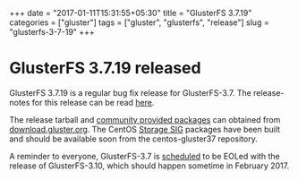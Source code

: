 +++
date = "2017-01-11T15:31:55+05:30"
title = "GlusterFS 3.7.19"
categories = ["gluster"]
tags = ["gluster", "glusterfs", "release"]
slug = "glusterfs-3-7-19"
+++

# GlusterFS 3.7.19 released

GlusterFS 3.7.19 is a regular bug fix release for GlusterFS-3.7. The release-notes for this release can be read [here][1].

The release tarball and [community provided packages][2] can obtained from [download.gluster.org][3]. The CentOS [Storage SIG][4] packages have been built and should be available soon from the centos-gluster37 repository.

A reminder to everyone, GlusterFS-3.7 is [scheduled][5] to be EOLed with the release of GlusterFS-3.10, which should happen sometime in February 2017.

[1]: https://github.com/gluster/glusterfs/blob/release-3.7/doc/release-notes/3.7.19.md
[2]: https://gluster.readthedocs.io/en/latest/Install-Guide/Community_Packages/
[3]: https://download.gluster.org/pub/gluster/glusterfs/3.7/3.7.19/
[4]: https://wiki.centos.org/SpecialInterestGroup/Storage
[5]: https://www.gluster.org/community/release-schedule/
